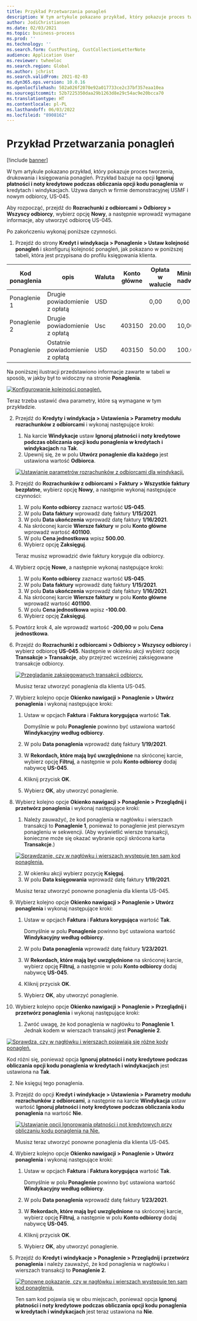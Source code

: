 ```yaml
---
title: Przykład Przetwarzania ponagleń
description: W tym artykule pokazano przykład, który pokazuje proces tworzenia, drukowania i księgowania ponagleń.
author: JodiChristiansen
ms.date: 02/03/2021
ms.topic: business-process
ms.prod: ''
ms.technology: ''
ms.search.form: CustPosting, CustCollectionLetterNote
audience: Application User
ms.reviewer: twheeloc
ms.search.region: Global
ms.author: jchrist
ms.search.validFrom: 2021-02-03
ms.dyn365.ops.version: 10.0.16
ms.openlocfilehash: 502a026f2070e92a017733ce2c37bf357eaa10ea
ms.sourcegitcommit: 52b7225350daa29b1263d8e29c54ac9e20bcca70
ms.translationtype: HT
ms.contentlocale: pl-PL
ms.lasthandoff: 06/03/2022
ms.locfileid: "8908162"
---
```

# <a name="process-collection-letters-example"></a>Przykład Przetwarzania ponagleń

[!include [banner](../../includes/banner.md)]

W tym artykule pokazano przykład, który pokazuje proces tworzenia, drukowania i księgowania ponagleń. Przykład bazuje na opcji **Ignoruj płatności i noty kredytowe podczas obliczania opcji kodu ponaglenia** w kredytach i windykacjach. Używa danych w firmie demonstracyjnej USMF i nowym odbiorcy, US-045.

Aby rozpocząć, przejdź do **Rozrachunki z odbiorcami \> Odbiorcy \> Wszyscy odbiorcy**, wybierz opcję **Nowy**, a następnie wprowadź wymagane informacje, aby utworzyć odbiorcę US-045.

Po zakończeniu wykonaj poniższe czynności.

1. Przejdź do strony **Kredyt i windykacja \> Ponaglenie \> Ustaw kolejność ponagleń** i skonfiguruj kolejność ponagleń, jak pokazano w poniższej tabeli, która jest przypisana do profilu księgowania klienta.

|     Kod ponaglenia      |     opis                           |     Waluta      |     Konto główne        |     Opłata   w walucie     |     Minimalna    nadwyżka        |     Blokuj    dni      |
|---------------------------------  |---------------------------------------    |-----------------  |-----------------------    |-------------------------- |-----------------------    |---------------------  |
|     Ponaglenie   1         |     Drugie    powiadomienie z opłatą        |     USD           |                           |     0,00                  |     0,00                  |     2                 |
|     Ponaglenie   2         |     Drugie    powiadomienie z opłatą        |     Usc           |     403150                |     20.00                 |     10,00                 |     3                 |
|     Ponaglenie                    |     Ostatnie    powiadomienie z opłatą         |     USD           |     403150                |     50.00                 |     100.00                |     15                |

Na poniższej ilustracji przedstawiono informacje zawarte w tabeli w sposób, w jakby był to widoczny na stronie **Ponaglenia**. 

[![Konfigurowanie kolejności ponagleń.](./media/Ignore-payments-creditmemos-1.PNG)](./media/Ignore-payments-creditmemos-1.PNG)

 Teraz trzeba ustawić dwa parametry, które są wymagane w tym przykładzie.

2. Przejdź do **Kredyty i windykacja \> Ustawienia \> Parametry modułu rozrachunków z odbiorcami** i wykonaj następujące kroki:

    1. Na karcie **Windykacje** ustaw **Ignoruj płatności i noty kredytowe podczas obliczania opcji kodu ponaglenia w kredytach i windykacjach** na **Tak**.
    2. Upewnij się, że w polu **Utwórz ponaglenie dla każdego** jest ustawiona wartość **Odbiorca**.

    [![Ustawianie parametrów rozrachunków z odbiorcami dla windykacji.](./media/Ignore-payments-creditmemos-2.PNG)](./media/Ignore-payments-creditmemos-2.PNG)

3. Przejdź do **Rozrachunków z odbiorcami \> Faktury \> Wszystkie faktury bezpłatne**, wybierz opcję **Nowy**, a następnie wykonaj następujące czynności:

    1. W polu **Konto odbiorcy** zaznacz wartość **US-045**.
    2. W polu **Data faktury** wprowadź datę faktury **1/15/2021**.
    3. W polu **Data ukończenia** wprowadź datę faktury **1/16/2021**.
    4. Na skróconej karcie **Wiersze faktury** w polu **Konto główne** wprowadź wartość **401100**.
    5. W polu **Cena jednostkowa** wpisz **500.00**.
    6. Wybierz opcję **Zaksięguj**.

    Teraz musisz wprowadzić dwie faktury koryguje dla odbiorcy.

4. Wybierz opcję **Nowe**, a następnie wykonaj następujące kroki:

    1. W polu **Konto odbiorcy** zaznacz wartość **US-045**.
    2. W polu **Data faktury** wprowadź datę faktury **1/15/2021**.
    3. W polu **Data ukończenia** wprowadź datę faktury **1/16/2021**.
    4. Na skróconej karcie **Wiersze faktury** w polu **Konto główne** wprowadź wartość **401100**.
    5. W polu **Cena jednostkowa** wpisz **-100.00**.
    6. Wybierz opcję **Zaksięguj**.

5. Powtórz krok 4, ale wprowadź wartość **-200,00** w polu **Cena jednostkowa**.
6. Przejdź do **Rozrachunki z odbiorcami \> Odbiorcy \> Wszyscy odbiorcy** i wybierz odbiorcę **US-045**. Następnie w okienku akcji wybierz opcję **Transakcje \> Transakcje**, aby przejrzeć wcześniej zaksięgowane transakcje odbiorcy.

    [![Przeglądanie zaksięgowanych transakcji odbiorcy.](./media/Ignore-payments-creditmemos-3.PNG)](./media/Ignore-payments-creditmemos-3.PNG)

    Musisz teraz utworzyć ponaglenia dla klienta US-045.

7. Wybierz kolejno opcje **Okienko nawigacji \> Ponaglenie \> Utwórz ponaglenia** i wykonaj następujące kroki:

    1. Ustaw w opcjach **Faktura** i **Faktura korygująca** wartość **Tak**.

        Domyślnie w polu **Ponaglenie** powinno być ustawiona wartość **Windykacyjny według odbiorcy**.

    2. W polu **Data ponaglenia** wprowadź datę faktury **1/19/2021**.
    3. W **Rekordach, które mają być uwzględnione** na skróconej karcie, wybierz opcję **Filtruj**, a następnie w polu **Konto odbiorcy** dodaj nabywcę **US-045**.
    4. Kliknij przycisk **OK**.
    5. Wybierz **OK**, aby utworzyć ponaglenie.

8. Wybierz kolejno opcje **Okienko nawigacji \> Ponaglenie \> Przeglądnij i przetwórz ponaglenia** i wykonaj następujące kroki:

    1. Należy zauważyć, że kod ponaglenia w nagłówku i wierszach transakcji to **Ponaglenie 1**, ponieważ to ponaglenie jest pierwszym ponagleniu w sekwencji. (Aby wyświetlić wiersze transakcji, konieczne może się okazać wybranie opcji skrócona karta **Transakcje**.)

   [![Sprawdzanie, czy w nagłówku i wierszach występuje ten sam kod ponaglenia.](./media/Ignore-payments-creditmemos-4.PNG)](./media/Ignore-payments-creditmemos-4.PNG)

    2. W okienku akcji wybierz pozycję **Księguj**.
    3. W polu **Data księgowania** wprowadź datę faktury **1/19/2021**.

    Musisz teraz utworzyć ponowne ponaglenia dla klienta US-045.

9. Wybierz kolejno opcje **Okienko nawigacji \> Ponaglenie \> Utwórz ponaglenia** i wykonaj następujące kroki:

    1. Ustaw w opcjach **Faktura** i **Faktura korygująca** wartość **Tak**.

        Domyślnie w polu **Ponaglenie** powinno być ustawiona wartość **Windykacyjny według odbiorcy**.

    2. W polu **Data ponaglenia** wprowadź datę faktury **1/23/2021**.
    3. W **Rekordach, które mają być uwzględnione** na skróconej karcie, wybierz opcję **Filtruj**, a następnie w polu **Konto odbiorcy** dodaj nabywcę **US-045**.
    4. Kliknij przycisk **OK**.
    5. Wybierz **OK**, aby utworzyć ponaglenie.

10. Wybierz kolejno opcje **Okienko nawigacji \> Ponaglenie \> Przeglądnij i przetwórz ponaglenia** i wykonaj następujące kroki:

    1. Zwróć uwagę, że kod ponaglenia w nagłówku to **Ponaglenie 1**. Jednak kodem w wierszach transakcji jest **Ponaglenie 2**.

   [![Sprawdza, czy w nagłówku i wierszach pojawiają się różne kody ponagleń.](./media/Ignore-payments-creditmemos-5.PNG)](./media/Ignore-payments-creditmemos-5.PNG)

  Kod różni się, ponieważ opcja **Ignoruj płatności i noty kredytowe podczas obliczania opcji kodu ponaglenia w kredytach i windykacjach** jest ustawiona na **Tak**.

  2. Nie księguj tego ponaglenia.

11. Przejdź do opcji **Kredyt i windykacje \> Ustawienia \> Parametry modułu rozrachunków z odbiorcami**, a następnie na karcie **Windykacja** ustaw wartość **Ignoruj płatności i noty kredytowe podczas obliczania kodu ponaglenia** na wartość **Nie**.

    [![Ustawianie opcji Ignorowania płatności i not kredytowych przy obliczaniu kodu ponaglenia na Nie.](./media/Ignore-payments-creditmemos-6.PNG)](./media/Ignore-payments-creditmemos-6.PNG)

    Musisz teraz utworzyć ponowne ponaglenia dla klienta US-045.

12. Wybierz kolejno opcje **Okienko nawigacji \> Ponaglenie \> Utwórz ponaglenia** i wykonaj następujące kroki:

    1. Ustaw w opcjach **Faktura** i **Faktura korygująca** wartość **Tak**.

        Domyślnie w polu **Ponaglenie** powinno być ustawiona wartość **Windykacyjny według odbiorcy**.

    2. W polu **Data ponaglenia** wprowadź datę faktury **1/23/2021**.
    3. W **Rekordach, które mają być uwzględnione** na skróconej karcie, wybierz opcję **Filtruj**, a następnie w polu **Konto odbiorcy** dodaj nabywcę **US-045**.
    4. Kliknij przycisk **OK**.
    5. Wybierz **OK**, aby utworzyć ponaglenie.

13. Przejdź do **Kredyt i windykacje \> Ponaglenie \> Przeglądnij i przetwórz ponaglenia** i należy zauważyć, że kod ponaglenia w nagłówku i wierszach transakcji to **Ponaglenie 2**.

    [![Ponowne pokazanie, czy w nagłówku i wierszach występuje ten sam kod ponaglenia.](./media/Ignore-payments-creditmemos-7.PNG)](./media/Ignore-payments-creditmemos-7.PNG)

    Ten sam kod pojawia się w obu miejscach, ponieważ opcja **Ignoruj płatności i noty kredytowe podczas obliczania opcji kodu ponaglenia w kredytach i windykacjach** jest teraz ustawiona na **Nie**.
